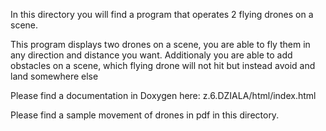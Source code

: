 In this directory you will find a program that operates 2 flying drones on a scene.

This program displays two drones on a scene, you are able to fly them in any direction and distance you want.
Additionaly you are able to add obstacles on a scene, which flying drone will not hit but instead avoid and land somewhere else

Please find a documentation in Doxygen here:
z.6.DZIALA/html/index.html

Please find a sample movement of drones in pdf in this directory.